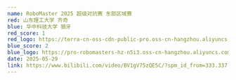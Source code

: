 ```yaml
---
name: RoboMaster 2025 超级对抗赛 东部区域赛
red: 山东理工大学 齐奇
blue: 华中科技大学 狼牙
red_score: 1
red_logo: https://terra-cn-oss-cdn-public-pro.oss-cn-hangzhou.aliyuncs.com/b2a076471c6c4b72b574a977334d3e05/cd7bb6a9-f1cf-4f8d-9275-0f919de56a07
blue_score: 2
blue_logo: https://pro-robomasters-hz-n5i3.oss-cn-hangzhou.aliyuncs.com/teams/1525675209294-logo_blue_800x800.png
date: 2025-05-29
link: https://www.bilibili.com/video/BV1gV75zQE5C/?spm_id_from=333.337.search-card.all.click&vd_source=8c389aac57b90982f0360de1803db16a
---
```

